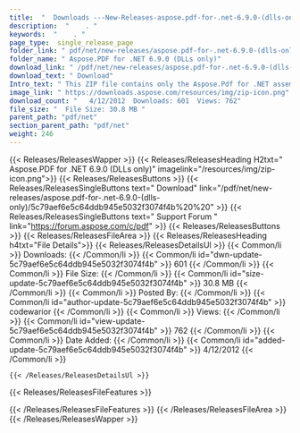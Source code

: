 ```yaml
---
title:  "  Downloads ---New-Releases-aspose.pdf-for-.net-6.9.0-(dlls-only) . " 
description:  "    . " 
keywords:  "    . " 
page_type:  single_release_page
folder_link: " pdf/net/new-releases/aspose.pdf-for-.net-6.9.0-(dlls-only)/"
folder_name: " Aspose.PDF for .NET 6.9.0 (DLLs only)"
download_link: " /pdf/net/new-releases/aspose.pdf-for-.net-6.9.0-(dlls-only)/5c79aef6e5c64ddb945e5032f3074f4b"
download_text: " Download"
Intro_text: " This ZIP file contains only the Aspose.Pdf for .NET assemblies. The assemblies a..."
image_link: " https://downloads.aspose.com/resources/img/zip-icon.png"
download_count: "   4/12/2012  Downloads: 601  Views: 762"
file_size: "  File Size: 30.8 MB "
parent_path: "pdf/net"
section_parent_path: "pdf/net"
weight: 246 
---
```


{{< Releases/ReleasesWapper >}}
  {{< Releases/ReleasesHeading H2txt=" Aspose.PDF for .NET 6.9.0 (DLLs only)" imagelink="/resources/img/zip-icon.png">}}
  {{< Releases/ReleasesButtons >}}
    {{< Releases/ReleasesSingleButtons text=" Download" link="/pdf/net/new-releases/aspose.pdf-for-.net-6.9.0-(dlls-only)/5c79aef6e5c64ddb945e5032f3074f4b%20%20" >}}
    {{< Releases/ReleasesSingleButtons text=" Support Forum " link="https://forum.aspose.com/c/pdf" >}}
  {{< Releases/ReleasesButtons >}}
  {{< Releases/ReleasesFileArea >}}
    {{< Releases/ReleasesHeading h4txt="File Details">}}
    {{< Releases/ReleasesDetailsUl >}}
            {{< Common/li  >}} Downloads: {{< /Common/li >}} 
      {{< Common/li id="dwn-update-5c79aef6e5c64ddb945e5032f3074f4b" >}} 601 {{< /Common/li >}} 
      {{< Common/li  >}} File Size: {{< /Common/li >}} 
      {{< Common/li id="size-update-5c79aef6e5c64ddb945e5032f3074f4b" >}} 30.8 MB {{< /Common/li >}} 
      {{< Common/li  >}} Posted By: {{< /Common/li >}} 
      {{< Common/li id="author-update-5c79aef6e5c64ddb945e5032f3074f4b" >}} codewarior {{< /Common/li >}} 
      {{< Common/li  >}} Views: {{< /Common/li >}} 
      {{< Common/li id="view-update-5c79aef6e5c64ddb945e5032f3074f4b" >}} 762 {{< /Common/li >}} 
      {{< Common/li  >}} Date Added: {{< /Common/li >}} 
      {{< Common/li id="added-update-5c79aef6e5c64ddb945e5032f3074f4b" >}} 4/12/2012 {{< /Common/li >}} 

    {{< /Releases/ReleasesDetailsUl >}}

  {{< Releases/ReleasesFileFeatures >}}
      
  {{< /Releases/ReleasesFileFeatures >}}
 {{< /Releases/ReleasesFileArea >}}
{{< /Releases/ReleasesWapper >}}


